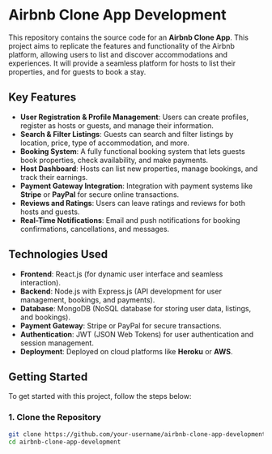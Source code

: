 # Airbnb Clone App Development

This repository contains the source code for an **Airbnb Clone App**. This project aims to replicate the features and functionality of the Airbnb platform, allowing users to list and discover accommodations and experiences. It will provide a seamless platform for hosts to list their properties, and for guests to book a stay.

## Key Features

- **User Registration & Profile Management**: Users can create profiles, register as hosts or guests, and manage their information.
- **Search & Filter Listings**: Guests can search and filter listings by location, price, type of accommodation, and more.
- **Booking System**: A fully functional booking system that lets guests book properties, check availability, and make payments.
- **Host Dashboard**: Hosts can list new properties, manage bookings, and track their earnings.
- **Payment Gateway Integration**: Integration with payment systems like **Stripe** or **PayPal** for secure online transactions.
- **Reviews and Ratings**: Users can leave ratings and reviews for both hosts and guests.
- **Real-Time Notifications**: Email and push notifications for booking confirmations, cancellations, and messages.

## Technologies Used

- **Frontend**: React.js (for dynamic user interface and seamless interaction).
- **Backend**: Node.js with Express.js (API development for user management, bookings, and payments).
- **Database**: MongoDB (NoSQL database for storing user data, listings, and bookings).
- **Payment Gateway**: Stripe or PayPal for secure transactions.
- **Authentication**: JWT (JSON Web Tokens) for user authentication and session management.
- **Deployment**: Deployed on cloud platforms like **Heroku** or **AWS**.

## Getting Started

To get started with this project, follow the steps below:

### 1. Clone the Repository

```bash
git clone https://github.com/your-username/airbnb-clone-app-development.git
cd airbnb-clone-app-development

